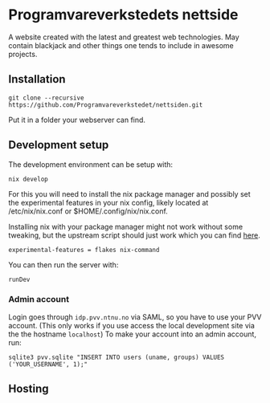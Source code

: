 
# Programvareverkstedets nettside

A website created with the latest and greatest web technologies.
May contain blackjack and other things one tends to include in awesome projects.

## Installation

    git clone --recursive https://github.com/Programvareverkstedet/nettsiden.git

Put it in a folder your webserver can find.

## Development setup

The development environment can be setup with:

    nix develop

For this you will need to install the nix package manager and possibly set the experimental features in your nix config, likely located at /etc/nix/nix.conf or $HOME/.config/nix/nix.conf.

Installing nix with your package manager might not work without some tweaking, but the upstream script should just work which you can find [here](https://nixos.org/download/).

    experimental-features = flakes nix-command

You can then run the server with:

    runDev

### Admin account

Login goes through `idp.pvv.ntnu.no` via SAML, so you have to use your PVV account.
(This only works if you use access the local development site via the the hostname `localhost`)
To make your account into an admin account, run:

    sqlite3 pvv.sqlite "INSERT INTO users (uname, groups) VALUES ('YOUR_USERNAME', 1);"

## Hosting
